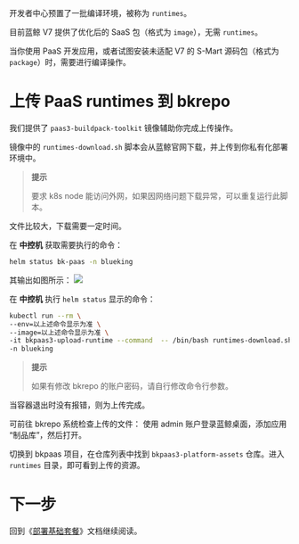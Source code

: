 开发者中心预置了一批编译环境，被称为 `runtimes`。

目前蓝鲸 V7 提供了优化后的 SaaS 包（格式为 `image`），无需 `runtimes`。

当你使用 PaaS 开发应用，或者试图安装未适配 V7 的 S-Mart 源码包（格式为 `package`）时，需要进行编译操作。


# 上传 PaaS runtimes 到 bkrepo

我们提供了 `paas3-buildpack-toolkit` 镜像辅助你完成上传操作。

镜像中的 `runtimes-download.sh` 脚本会从蓝鲸官网下载，并上传到你私有化部署环境中。

>**提示**
>
>要求 k8s node 能访问外网，如果因网络问题下载异常，可以重复运行此脚本。

文件比较大，下载需要一定时间。

在 **中控机** 获取需要执行的命令：
``` bash
helm status bk-paas -n blueking
```
其输出如图所示：
![](../7.0/assets/2022-03-09-10-42-53.png)

在 **中控机** 执行 `helm status` 显示的命令：
``` bash
kubectl run --rm \
--env=以上述命令显示为准 \
--image=以上述命令显示为准 \
-it bkpaas3-upload-runtime --command  -- /bin/bash runtimes-download.sh \
-n blueking
```

>**提示**
>
>如果有修改 bkrepo 的账户密码，请自行修改命令行参数。

当容器退出时没有报错，则为上传完成。

可前往 bkrepo 系统检查上传的文件：
使用 admin 账户登录蓝鲸桌面，添加应用 “制品库”，然后打开。

切换到 bkpaas 项目，在仓库列表中找到 `bkpaas3-platform-assets` 仓库。进入 `runtimes` 目录，即可看到上传的资源。


# 下一步
回到《[部署基础套餐](install-bkce.md#paas-runtimes)》文档继续阅读。
